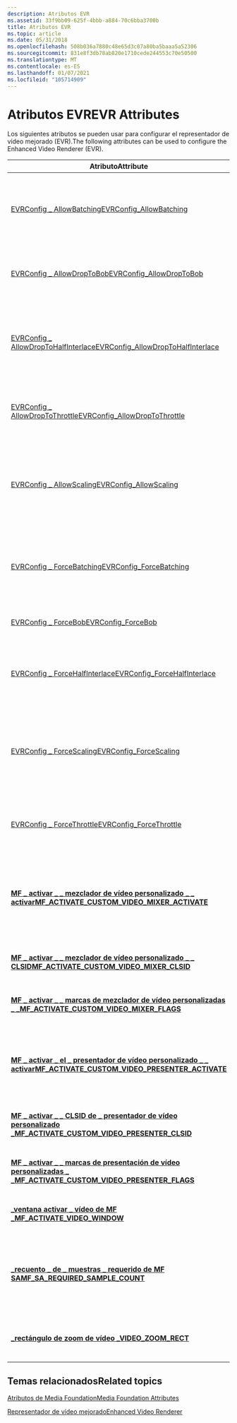 ```yaml
---
description: Atributos EVR
ms.assetid: 33f9bb09-625f-4bbb-a884-70c6bba3700b
title: Atributos EVR
ms.topic: article
ms.date: 05/31/2018
ms.openlocfilehash: 508b036a7880c48e65d3c07a80ba5baaa5a52306
ms.sourcegitcommit: 831e8f3db78ab820e1710cede244553c70e50500
ms.translationtype: MT
ms.contentlocale: es-ES
ms.lasthandoff: 01/07/2021
ms.locfileid: "105714909"
---
```

# <a name="evr-attributes"></a><span data-ttu-id="4ff1e-103">Atributos EVR</span><span class="sxs-lookup"><span data-stu-id="4ff1e-103">EVR Attributes</span></span>

<span data-ttu-id="4ff1e-104">Los siguientes atributos se pueden usar para configurar el representador de vídeo mejorado (EVR).</span><span class="sxs-lookup"><span data-stu-id="4ff1e-104">The following attributes can be used to configure the Enhanced Video Renderer (EVR).</span></span>



| <span data-ttu-id="4ff1e-105">Atributo</span><span class="sxs-lookup"><span data-stu-id="4ff1e-105">Attribute</span></span>                                                                                                         | <span data-ttu-id="4ff1e-106">Descripción</span><span class="sxs-lookup"><span data-stu-id="4ff1e-106">Description</span></span>                                                                                                              |
|-------------------------------------------------------------------------------------------------------------------|--------------------------------------------------------------------------------------------------------------------------|
| [<span data-ttu-id="4ff1e-107">EVRConfig \_ AllowBatching</span><span class="sxs-lookup"><span data-stu-id="4ff1e-107">EVRConfig\_AllowBatching</span></span>](evrconfig-allowbatching.md)                                                           | <span data-ttu-id="4ff1e-108">Permite que EVR llame por lotes a la IDirect3DDevice9 de Microsoft Direct3D **::P método reenviado** .</span><span class="sxs-lookup"><span data-stu-id="4ff1e-108">Allows the EVR to batch calls to the Microsoft Direct3D **IDirect3DDevice9::Present** method.</span></span>                            |
| [<span data-ttu-id="4ff1e-109">EVRConfig \_ AllowDropToBob</span><span class="sxs-lookup"><span data-stu-id="4ff1e-109">EVRConfig\_AllowDropToBob</span></span>](evrconfig-allowdroptobob.md)                                                         | <span data-ttu-id="4ff1e-110">Permite que el EVR mejore el rendimiento mediante el desentrelazado de Bob.</span><span class="sxs-lookup"><span data-stu-id="4ff1e-110">Allows the EVR to improve performance by using bob deinterlacing.</span></span>                                                        |
| [<span data-ttu-id="4ff1e-111">EVRConfig \_ AllowDropToHalfInterlace</span><span class="sxs-lookup"><span data-stu-id="4ff1e-111">EVRConfig\_AllowDropToHalfInterlace</span></span>](evrconfig-allowdroptohalfinterlace.md)                                     | <span data-ttu-id="4ff1e-112">Permite que el EVR mejore el rendimiento omitiendo el segundo campo de cada fotograma entrelazado.</span><span class="sxs-lookup"><span data-stu-id="4ff1e-112">Allows the EVR to improve performance by skipping the second field of every interlaced frame.</span></span>                            |
| [<span data-ttu-id="4ff1e-113">EVRConfig \_ AllowDropToThrottle</span><span class="sxs-lookup"><span data-stu-id="4ff1e-113">EVRConfig\_AllowDropToThrottle</span></span>](evrconfig-allowdroptothrottle.md)                                               | <span data-ttu-id="4ff1e-114">Permite que el EVR limite su salida para que coincida con el ancho de banda de GPU.</span><span class="sxs-lookup"><span data-stu-id="4ff1e-114">Allows the EVR to limit its output to match GPU bandwidth.</span></span>                                                               |
| [<span data-ttu-id="4ff1e-115">EVRConfig \_ AllowScaling</span><span class="sxs-lookup"><span data-stu-id="4ff1e-115">EVRConfig\_AllowScaling</span></span>](evrconfig-allowscaling.md)                                                             | <span data-ttu-id="4ff1e-116">Permite que el EVR mezcle el vídeo dentro de un rectángulo más pequeño que el rectángulo de salida y, a continuación, escalar el resultado.</span><span class="sxs-lookup"><span data-stu-id="4ff1e-116">Allows the EVR to mix the video within a rectangle that is smaller than the output rectangle, and then scale the result.</span></span> |
| [<span data-ttu-id="4ff1e-117">EVRConfig \_ ForceBatching</span><span class="sxs-lookup"><span data-stu-id="4ff1e-117">EVRConfig\_ForceBatching</span></span>](evrconfig-forcebatching.md)                                                           | <span data-ttu-id="4ff1e-118">Obliga al EVR a procesar por lotes las llamadas a **IDirect3D9Device::P método reenviado** .</span><span class="sxs-lookup"><span data-stu-id="4ff1e-118">Forces the EVR to batch calls to the **IDirect3D9Device::Present** method.</span></span>                                               |
| [<span data-ttu-id="4ff1e-119">EVRConfig \_ ForceBob</span><span class="sxs-lookup"><span data-stu-id="4ff1e-119">EVRConfig\_ForceBob</span></span>](evrconfig-forcebob.md)                                                                     | <span data-ttu-id="4ff1e-120">Obliga a EVR a usar el desentrelazado de Bob.</span><span class="sxs-lookup"><span data-stu-id="4ff1e-120">Forces the EVR to use bob deinterlacing.</span></span>                                                                                 |
| [<span data-ttu-id="4ff1e-121">EVRConfig \_ ForceHalfInterlace</span><span class="sxs-lookup"><span data-stu-id="4ff1e-121">EVRConfig\_ForceHalfInterlace</span></span>](evrconfig-forcehalfinterlace.md)                                                 | <span data-ttu-id="4ff1e-122">Obliga al EVR a omitir el segundo campo de cada fotograma entrelazado.</span><span class="sxs-lookup"><span data-stu-id="4ff1e-122">Forces the EVR to skip the second field of every interlaced frame.</span></span>                                                       |
| [<span data-ttu-id="4ff1e-123">EVRConfig \_ ForceScaling</span><span class="sxs-lookup"><span data-stu-id="4ff1e-123">EVRConfig\_ForceScaling</span></span>](evrconfig-forcescaling.md)                                                             | <span data-ttu-id="4ff1e-124">Fuerza al EVR a mezclar el vídeo dentro de un rectángulo menor que el rectángulo de salida y, a continuación, escalar el resultado.</span><span class="sxs-lookup"><span data-stu-id="4ff1e-124">Forces the EVR to mix the video within a rectangle that is smaller than the output rectangle, and then scale the result.</span></span> |
| [<span data-ttu-id="4ff1e-125">EVRConfig \_ ForceThrottle</span><span class="sxs-lookup"><span data-stu-id="4ff1e-125">EVRConfig\_ForceThrottle</span></span>](evrconfig-forcethrottle.md)                                                           | <span data-ttu-id="4ff1e-126">Fuerza a EVR a limitar su salida para que coincida con el ancho de banda de GPU.</span><span class="sxs-lookup"><span data-stu-id="4ff1e-126">Forces the EVR to limit its output to match GPU bandwidth.</span></span>                                                               |
| [<span data-ttu-id="4ff1e-127">**MF \_ activar \_ \_ mezclador de vídeo personalizado \_ \_ activar**</span><span class="sxs-lookup"><span data-stu-id="4ff1e-127">**MF\_ACTIVATE\_CUSTOM\_VIDEO\_MIXER\_ACTIVATE**</span></span>](mf-activate-custom-video-mixer-activate-attribute.md)         | <span data-ttu-id="4ff1e-128">Especifica un objeto de activación que crea un mezclador de vídeo personalizado para el representador de vídeo mejorado (EVR).</span><span class="sxs-lookup"><span data-stu-id="4ff1e-128">Specifies an activation object that creates a custom video mixer for the enhanced video renderer (EVR).</span></span>                  |
| [<span data-ttu-id="4ff1e-129">**MF \_ activar \_ \_ mezclador de vídeo personalizado \_ \_ CLSID**</span><span class="sxs-lookup"><span data-stu-id="4ff1e-129">**MF\_ACTIVATE\_CUSTOM\_VIDEO\_MIXER\_CLSID**</span></span>](mf-activate-custom-video-mixer-clsid-attribute.md)               | <span data-ttu-id="4ff1e-130">CLSID de un mezclador de vídeo personalizado para el EVR.</span><span class="sxs-lookup"><span data-stu-id="4ff1e-130">CLSID of a custom video mixer for the EVR.</span></span>                                                                               |
| [<span data-ttu-id="4ff1e-131">**MF \_ activar \_ \_ marcas de mezclador de vídeo personalizadas \_ \_**</span><span class="sxs-lookup"><span data-stu-id="4ff1e-131">**MF\_ACTIVATE\_CUSTOM\_VIDEO\_MIXER\_FLAGS**</span></span>](mf-activate-custom-video-mixer-flags-attribute.md)               | <span data-ttu-id="4ff1e-132">Especifica cómo crear un mezclador personalizado para el EVR.</span><span class="sxs-lookup"><span data-stu-id="4ff1e-132">Specifies how to create a custom mixer for the EVR.</span></span>                                                                      |
| [<span data-ttu-id="4ff1e-133">**MF \_ activar \_ el \_ presentador de vídeo personalizado \_ \_ activar**</span><span class="sxs-lookup"><span data-stu-id="4ff1e-133">**MF\_ACTIVATE\_CUSTOM\_VIDEO\_PRESENTER\_ACTIVATE**</span></span>](mf-activate-custom-video-presenter-activate-attribute.md) | <span data-ttu-id="4ff1e-134">Especifica un objeto de activación que crea un presentador de vídeo personalizado para el EVR.</span><span class="sxs-lookup"><span data-stu-id="4ff1e-134">Specifies an activation object that creates a custom video presenter for the EVR.</span></span>                                        |
| [<span data-ttu-id="4ff1e-135">**MF \_ activar \_ \_ CLSID de \_ presentador de vídeo personalizado \_**</span><span class="sxs-lookup"><span data-stu-id="4ff1e-135">**MF\_ACTIVATE\_CUSTOM\_VIDEO\_PRESENTER\_CLSID**</span></span>](mf-activate-custom-video-presenter-clsid-attribute.md)       | <span data-ttu-id="4ff1e-136">CLSID de un presentador de vídeo personalizado para el EVR.</span><span class="sxs-lookup"><span data-stu-id="4ff1e-136">CLSID of a custom video presenter for the EVR.</span></span>                                                                           |
| [<span data-ttu-id="4ff1e-137">**MF \_ activar \_ \_ marcas de presentación de vídeo personalizadas \_ \_**</span><span class="sxs-lookup"><span data-stu-id="4ff1e-137">**MF\_ACTIVATE\_CUSTOM\_VIDEO\_PRESENTER\_FLAGS**</span></span>](mf-activate-custom-video-presenter-flags-attribute.md)       | <span data-ttu-id="4ff1e-138">Especifica cómo crear un presentador personalizado para el EVR.</span><span class="sxs-lookup"><span data-stu-id="4ff1e-138">Specifies how to create a custom presenter for the EVR.</span></span>                                                                  |
| [<span data-ttu-id="4ff1e-139">**\_ventana activar \_ vídeo de MF \_**</span><span class="sxs-lookup"><span data-stu-id="4ff1e-139">**MF\_ACTIVATE\_VIDEO\_WINDOW**</span></span>](mf-activate-video-window-attribute.md)                                         | <span data-ttu-id="4ff1e-140">Identificador de la ventana de recorte de vídeo.</span><span class="sxs-lookup"><span data-stu-id="4ff1e-140">Handle to the video clipping window.</span></span>                                                                                     |
| [<span data-ttu-id="4ff1e-141">**\_recuento \_ de \_ muestras \_ requerido de MF SA**</span><span class="sxs-lookup"><span data-stu-id="4ff1e-141">**MF\_SA\_REQUIRED\_SAMPLE\_COUNT**</span></span>](mf-sa-required-sample-count-attribute.md)                                  | <span data-ttu-id="4ff1e-142">Indica el número de búferes sin comprimir que el receptor de medios EVR requiere para el desentrelazado.</span><span class="sxs-lookup"><span data-stu-id="4ff1e-142">Indicates the number of uncompressed buffers that the EVR media sink requires for deinterlacing.</span></span>                         |
| [<span data-ttu-id="4ff1e-143">**\_rectángulo de zoom de vídeo \_**</span><span class="sxs-lookup"><span data-stu-id="4ff1e-143">**VIDEO\_ZOOM\_RECT**</span></span>](video-zoom-rect-attribute.md)                                                            | <span data-ttu-id="4ff1e-144">Especifica el rectángulo de zoom para el mezclador de EVR.</span><span class="sxs-lookup"><span data-stu-id="4ff1e-144">Specifies the zoom rectangle for the EVR mixer.</span></span>                                                                          |



 

## <a name="related-topics"></a><span data-ttu-id="4ff1e-145">Temas relacionados</span><span class="sxs-lookup"><span data-stu-id="4ff1e-145">Related topics</span></span>

<dl> <dt>

[<span data-ttu-id="4ff1e-146">Atributos de Media Foundation</span><span class="sxs-lookup"><span data-stu-id="4ff1e-146">Media Foundation Attributes</span></span>](media-foundation-attributes.md)
</dt> <dt>

[<span data-ttu-id="4ff1e-147">Representador de vídeo mejorado</span><span class="sxs-lookup"><span data-stu-id="4ff1e-147">Enhanced Video Renderer</span></span>](enhanced-video-renderer.md)
</dt> </dl>

 

 



